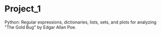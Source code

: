 # Project_1
Python: Regular expressions, dictionaries, lists, sets, and plots for analyzing "The Gold Bug" by Edgar Allan Poe.
